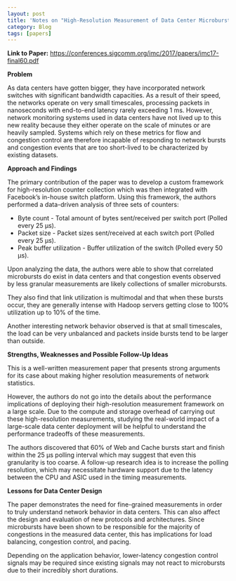 ```yaml
---
layout: post
title: 'Notes on "High-Resolution Measurement of Data Center Microbursts"'
category: Blog
tags: [papers]
---
```


**Link to Paper:** <https://conferences.sigcomm.org/imc/2017/papers/imc17-final60.pdf>

**Problem**

As data centers have gotten bigger, they have incorporated network switches with significant bandwidth capacities. As a result of their speed, the networks operate on very small timescales, processing packets in nanoseconds with end-to-end latency rarely exceeding 1 ms. However, network monitoring systems used in data centers have not lived up to this new reality because they either operate on the scale of minutes or are heavily sampled. Systems which rely on these metrics for flow and congestion control are therefore incapable of responding to network bursts and congestion events that are too short-lived to be characterized by existing datasets.

**Approach and Findings**

The primary contribution of the paper was to develop a custom framework for high-resolution counter collection which was then integrated with Facebook’s in-house switch platform. Using this framework, the authors performed a data-driven analysis of three sets of counters:

- Byte count \- Total amount of bytes sent/received per switch port (Polled every 25 µs).  
- Packet size \- Packet sizes sent/received at each switch port (Polled every 25 µs).  
- Peak buffer utilization \- Buffer utilization of the switch (Polled every 50 µs).

Upon analyzing the data, the authors were able to show that correlated microbursts do exist in data centers and that congestion events observed by less granular measurements are likely collections of smaller microbursts.

They also find that link utilization is multimodal and that when these bursts occur, they are generally intense with Hadoop servers getting close to 100% utilization up to 10% of the time.

Another interesting network behavior observed is that at small timescales, the load can be very unbalanced and packets inside bursts tend to be larger than outside.

**Strengths, Weaknesses and Possible Follow-Up Ideas**

This is a well-written measurement paper that presents strong arguments for its case about making higher resolution measurements of network statistics.

However, the authors do not go into the details about the performance implications of deploying their high-resolution measurement framework on a large scale. Due to the compute and storage overhead of carrying out these high-resolution measurements, studying the real-world impact of a large-scale data center deployment will be helpful to understand the performance tradeoffs of these measurements.

The authors discovered that 60% of Web and Cache bursts start and finish within the 25 µs polling interval which may suggest that even this granularity is too coarse. A follow-up research idea is to increase the polling resolution, which may necessitate hardware support due to the latency between the CPU and ASIC used in the timing measurements.

**Lessons for Data Center Design**

The paper demonstrates the need for fine-grained measurements in order to truly understand network behavior in data centers. This can also affect the design and evaluation of new protocols and architectures. Since microbursts have been shown to be responsible for the majority of congestions in the measured data center, this has implications for load balancing, congestion control, and pacing.

Depending on the application behavior, lower-latency congestion control signals may be required since existing signals may not react to microbursts due to their incredibly short durations.

